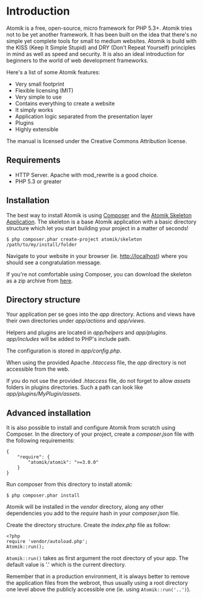
# Introduction

Atomik is a free, open-source, micro framework for PHP 5.3+. Atomik tries not to be
yet another framework. It has been built on the idea that there's no simple yet
complete tools for small to medium websites. 
Atomik is build with the KISS (Keep It Simple Stupid) and DRY (Don't Repeat Yourself)
principles in mind as well as speed and security. It is also an ideal introduction for 
beginners to the world of web development frameworks. 

Here's a list of some Atomik features:
		
 - Very small footprint
 - Flexible licensing (MIT)
 - Very simple to use
 - Contains everything to create a website
 - It simply works
 - Application logic separated from the presentation layer
 - Plugins
 - Highly extensible

The manual is licensed under the Creative Commons Attribution license.

## Requirements

 - HTTP Server. Apache with mod_rewrite is a good choice.
 - PHP 5.3 or greater

## Installation

The best way to install Atomik is using [Composer](http://getcomposer.org)
and the [Atomik Skeleton Application](https://github.com/maximebf/atomik-skeleton). 
The skeleton is a base Atomik application with a basic directory structure which 
let you start building your project in a matter of seconds!

    $ php composer.phar create-project atomik/skeleton /path/to/my/install/folder

Navigate to your website in your browser (ie. <http://localhost>) where you should
see a congratulation message.

If you're not comfortable using Composer, you can download the skeleton as a zip archive
from [here]().

## Directory structure

Your application per se goes into the *app* directory. Actions and views have their own 
directories under *app/actions* and *app/views*.

Helpers and plugins are located in *app/helpers* and *app/plugins*.
*app/includes* will be added to PHP's include path.

The configuration is stored in *app/config.php*.

When using the provided Apache *.htaccess* file, the *app* directory is not 
accessible from the web.

If you do not use the provided *.htaccess* file, do not forget to allow *assets*
folders in plugins directories. Such a path can look like *app/plugins/MyPlugin/assets*.

## Advanced installation

It is also possible to install and configure Atomik from scratch using Composer.
In the directory of your project, create a *composer.json* file with the
following requirements:

    {
        "require": {
            "atomik/atomik": ">=3.0.0"
        }
    }

Run composer from this directory to install atomik:

    $ php composer.phar install

Atomik will be installed in the *vendor* directory, along any other
dependencies you add to the *require* hash in your *composer.json* file.

Create the directory structure. Create the *index.php* file as follow:

    <?php
    require 'vendor/autoload.php';
    Atomik::run();

`Atomik::run()` takes as first argument the root directory of your app.
The default value is '.' which is the current directory.

Remember that in a production environment, it is always better to remove the 
application files from the webroot, thus usually using a root directory one
level above the publicly accessible one (ie. using `Atomik::run('..')`).
